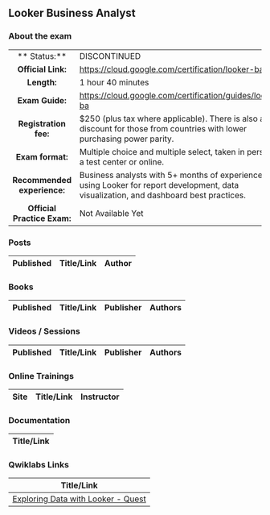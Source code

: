 ## Looker Business Analyst

### About the exam

| | | |
| :---:         |     :---      |          :--- |
| ** Status:** | DISCONTINUED | 
| **Official Link:** | https://cloud.google.com/certification/looker-ba | 
| **Length:** | 1 hour 40 minutes | 
| **Exam Guide:** | https://cloud.google.com/certification/guides/looker-ba | 
| **Registration fee:** | $250 (plus tax where applicable). There is also a discount for those from countries with lower purchasing power parity. | 
| **Exam format:** | Multiple choice and multiple select, taken in person at a test center or online. | 
| **Recommended experience:** | Business analysts with 5+ months of experience using Looker for report development, data visualization, and dashboard best practices. | 
| **Official Practice Exam:** | Not Available Yet | 

### Posts
| Published | Title/Link | Author |
| :---:         |     :---      |          :--- |

### Books
| Published | Title/Link | Publisher | Authors |
| :---:         |     :---     |     :---       |          :--- |

### Videos / Sessions
| Published | Title/Link | Publisher | Authors |
| :---:         |     :---     |     :---       |          :--- |

### Online Trainings
| Site | Title/Link | Instructor |
| :---:         |     :---      |          :--- |


### Documentation
|  Title/Link |
| :---:         |

### Qwiklabs Links
|  Title/Link  |
| :---:         |
| [Exploring Data with Looker - Quest](https://www.qwiklabs.com/quests/165) |
